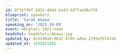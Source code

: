 ```yaml
---
id: 8f1bf90f-1031-404d-ba43-4d7fae98af20
blueprint: speakers
title: 'Sarah Akawa'
speaking_on: '2021-10-09'
event: mblgtacc-2021-home
headshot: headshots/Akawa.jpg
updated_by: dcd190a9-db32-4705-ad6a-2795ef6f415b
updated_at: 1631821391
---
```

